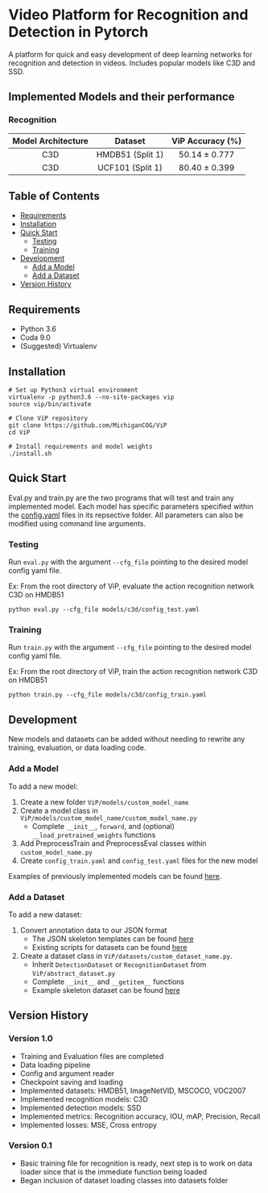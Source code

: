 # Video Platform for Recognition and Detection in Pytorch

A platform for quick and easy development of deep learning networks for recognition and detection in videos. Includes popular models like C3D and SSD.

## Implemented Models and their performance

### Recognition
|  Model Architecture  |      Dataset       |    ViP Accuracy (%)   |  
|:--------------------:|:------------------:|:---------------------:|
|        C3D           |  HMDB51 (Split 1)  |    50.14 ± 0.777      |
|        C3D           |  UCF101 (Split 1)  |    80.40 ± 0.399      |


## Table of Contents

* [Requirements](#requirements)
* [Installation](#installation)
* [Quick Start](#quick-start)
  * [Testing](#testing)
  * [Training](#training)
* [Development](#development)
  * [Add a Model](#add-a-model)
  * [Add a Dataset](#add-a-dataset)
* [Version History](#version-history)

## Requirements

* Python 3.6
* Cuda 9.0
* (Suggested) Virtualenv

## Installation

```
# Set up Python3 virtual environment
virtualenv -p python3.6 --no-site-packages vip
source vip/bin/activate

# Clone ViP repository
git clone https://github.com/MichiganCOG/ViP
cd ViP

# Install requirements and model weights
./install.sh
```

## Quick Start
Eval.py and train.py are the two programs that will test and train any implemented model.
Each model has specific parameters specified within the [config.yaml](https://github.com/MichiganCOG/ViP/blob/master/models/ssd/config.yaml) files in its repsective folder.
All parameters can also be modified using command line arguments.

### Testing

Run `eval.py` with the argument `--cfg_file` pointing to the desired model config yaml file.


Ex: From the root directory of ViP, evaluate the action recognition network C3D on HMDB51
```
python eval.py --cfg_file models/c3d/config_test.yaml
```

### Training

Run `train.py` with the argument `--cfg_file` pointing to the desired model config yaml file.

Ex: From the root directory of ViP, train the action recognition network C3D on HMDB51
```
python train.py --cfg_file models/c3d/config_train.yaml
```
## Development

New models and datasets can be added without needing to rewrite any training, evaluation, or data loading code.

### Add a Model

To add a new model:
1. Create a new folder `ViP/models/custom_model_name` 
2. Create a model class in `ViP/models/custom_model_name/custom_model_name.py`
	* Complete `__init__`, `forward`, and (optional) `__load_pretrained_weights` functions
3. Add PreprocessTrain and PreprocessEval classes within `custom_model_name.py`
4. Create `config_train.yaml` and `config_test.yaml` files for the new model

Examples of previously implemented models can be found [here](https://github.com/MichiganCOG/ViP/tree/master/models).

### Add a Dataset

To add a new dataset:
1. Convert annotation data to our JSON format
	* The JSON skeleton templates can be found [here](https://github.com/MichiganCOG/ViP/tree/master/datasets/templates)
	* Existing scripts for datasets can be found [here](https://github.com/MichiganCOG/ViP/tree/master/datasets/scripts)
2. Create a dataset class in `ViP/datasets/custom_dataset_name.py`.
	* Inherit `DetectionDataset` or `RecognitionDataset` from `ViP/abstract_dataset.py`
	* Complete `__init__` and `__getitem__` functions
	* Example skeleton dataset can be found [here](https://github.com/MichiganCOG/ViP/blob/master/datasets/templates/dataset_template.py)

## Version History

### Version 1.0
- Training and Evaluation files are completed
- Data loading pipeline
- Config and argument reader
- Checkpoint saving and loading
- Implemented datasets: HMDB51, ImageNetVID, MSCOCO, VOC2007
- Implemented recognition models: C3D
- Implemented detection models: SSD
- Implemented metrics: Recognition accuracy, IOU, mAP, Precision, Recall
- Implemented losses: MSE, Cross entropy

### Version 0.1
- Basic training file for recognition is ready, next step is to work on data loader since that is the immediate function being loaded
- Began inclusion of dataset loading classes into datasets folder

